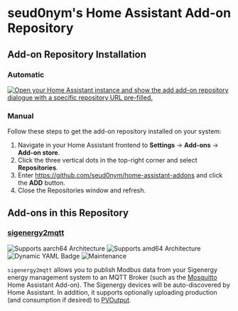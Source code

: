 # seud0nym's Home Assistant Add-on Repository


## Add-on Repository Installation

### Automatic

[![Open your Home Assistant instance and show the add add-on repository dialogue with a specific repository URL pre-filled.](https://my.home-assistant.io/badges/supervisor_add_addon_repository.svg)](https://my.home-assistant.io/redirect/supervisor_add_addon_repository/?repository_url=https%3A%2F%2Fgithub.com%2Fseud0nym%2Fhome-assistant-addons)

### Manual

Follow these steps to get the add-on repository installed on your system:

1. Navigate in your Home Assistant frontend to **Settings** -> **Add-ons** -> **Add-on store**.
1. Click the three vertical dots in the top-right corner and select **Repositories**.
1. Enter https://github.com/seud0nym/home-assistant-addons and click the **ADD** button.
1. Close the Repositories window and refresh.


## Add-ons in this Repository

### [sigenergy2mqtt](./sigenergy2mqtt)

![Supports aarch64 Architecture](https://img.shields.io/badge/aarch64-yes-green.svg)
![Supports amd64 Architecture](https://img.shields.io/badge/amd64-yes-green.svg)
![Dynamic YAML Badge](https://img.shields.io/badge/dynamic/yaml?url=https%3A%2F%2Fraw.githubusercontent.com%2Fseud0nym%2Fhome-assistant-addons%2Frefs%2Fheads%2Fmain%2Fsigenergy2mqtt%2Fconfig.yaml&query=%24.version&prefix=v&label=add-on)
![Maintenance](https://img.shields.io/maintenance/yes/2025)

`sigenergy2mqtt` allows you to publish Modbus data from your Sigenergy energy management system to an MQTT Broker (such as the [Mosquitto](https://github.com/home-assistant/addons/tree/master/mosquitto) Home Assistant Add-on). The Sigenergy devices will be auto-discovered by Home Assistant. In addition, it supports optionally uploading production (and consumption if desired) to [PVOutput](https://pvoutput.org/).
